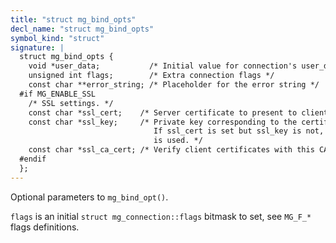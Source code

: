 ```yaml
---
title: "struct mg_bind_opts"
decl_name: "struct mg_bind_opts"
symbol_kind: "struct"
signature: |
  struct mg_bind_opts {
    void *user_data;           /* Initial value for connection's user_data */
    unsigned int flags;        /* Extra connection flags */
    const char **error_string; /* Placeholder for the error string */
  #if MG_ENABLE_SSL
    /* SSL settings. */
    const char *ssl_cert;    /* Server certificate to present to clients */
    const char *ssl_key;     /* Private key corresponding to the certificate.
                                If ssl_cert is set but ssl_key is not, ssl_cert
                                is used. */
    const char *ssl_ca_cert; /* Verify client certificates with this CA bundle */
  #endif
  };
---
```


Optional parameters to `mg_bind_opt()`.

`flags` is an initial `struct mg_connection::flags` bitmask to set,
see `MG_F_*` flags definitions. 

